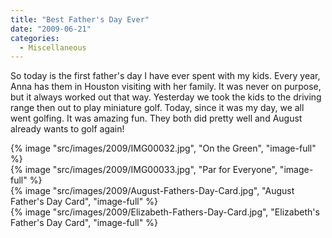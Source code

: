 ```yaml
---
title: "Best Father's Day Ever"
date: "2009-06-21"
categories: 
  - Miscellaneous
---
```


So today is the first father's day I have ever spent with my kids. Every year, Anna has them in Houston visiting with her family. It was never on purpose, but it always worked out that way. Yesterday we took the kids to the driving range then out to play miniature golf. Today, since it was my day, we all went golfing. It was amazing fun. They both did pretty well and August already wants to golf again!

{% image "src/images/2009/IMG00032.jpg", "On the Green", "image-full" %}
<br />
{% image "src/images/2009/IMG00033.jpg", "Par for Everyone", "image-full" %}
<br />
{% image "src/images/2009/August-Fathers-Day-Card.jpg", "August Father's Day Card", "image-full" %}
<br />
{% image "src/images/2009/Elizabeth-Fathers-Day-Card.jpg", "Elizabeth's Father's Day Card", "image-full" %}
